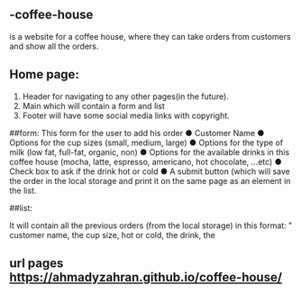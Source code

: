 ## -coffee-house

is a website for a coffee house, where they can take orders from customers and show all the orders.

## Home page:
1. Header for navigating to any other pages(in the future).
2. Main which will contain a form and list
3. Footer will have some social media links with copyright.

##form:
This form for the user to add his order
● Customer Name
● Options for the cup sizes (small, medium, large)
● Options for the type of milk (low fat, full-fat, organic, non)
● Options for the available drinks in this coffee house (mocha, latte, espresso,
americano, hot chocolate, …etc)
● Check box to ask if the drink hot or cold
● A submit button (which will save the order in the local storage and print it on
the same page as an element in the list.

##list:

It will contain all the previous orders (from the local storage) in this format:
" customer name, the cup size, hot or cold, the drink, the



## url pages https://ahmadyzahran.github.io/coffee-house/
